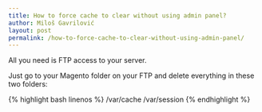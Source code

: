 ```yaml
---
title: How to force cache to clear without using admin panel?
author: Miloš Gavrilović
layout: post
permalink: /how-to-force-cache-to-clear-without-using-admin-panel/
---
```

All you need is FTP access to your server.

Just go to your Magento folder on your FTP and delete everything in these two folders:

{% highlight bash linenos %}
/var/cache
/var/session
{% endhighlight %}
